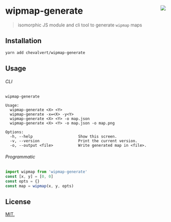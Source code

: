 # wipmap-generate [<img src="https://github.com/chevalvert.png?size=100" align="right">](http://chevalvert.fr/)
> isomorphic JS module and cli tool to generate `wipmap` maps

## Installation

```sh
yarn add chevalvert/wipmap-generate
```

## Usage

###### CLI

```
wipmap-generate

Usage:
  wipmap-generate <X> <Y>
  wipmap-generate -x=<X> -y<Y>
  wipmap-generate <X> <Y> -o map.json
  wipmap-generate <X> <Y> -o map.json -o map.png
    
Options:
  -h, --help                    Show this screen.
  -v, --version                 Print the current version.
  -o, --output <file>           Write generated map in <file>.
```

###### Programmatic

```js
import wipmap from 'wipmap-generate'
const [x, y] = [0, 0]
const opts = {}
const map = wipmap(x, y, opts)
```

## License
[MIT.](https://tldrlegal.com/license/mit-license)
